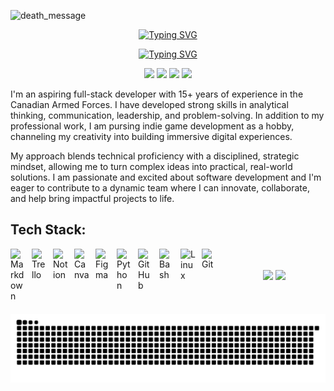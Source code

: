 ![death_message](https://github.com/user-attachments/assets/68d69098-3066-4ca0-b2b2-1eb6471bb4a5)

<p align="center">
<a href="https://git.io/typing-svg"><img src="https://readme-typing-svg.demolab.com?font=Roboto+Mono&weight=500&size=40&duration=3000&pause=500&color=18677F&center=true&vCenter=true&width=435&height=50&lines=Full+Stack+Web+Dev;Indie+Game+Dev" alt="Typing SVG" /></a>
</p>

<p align="center">
<a href="https://git.io/typing-svg"><img src="https://readme-typing-svg.demolab.com?font=Roboto+Mono&weight=500&size=30&duration=3000&pause=500&color=18677F&center=true&vCenter=true&width=435&height=50&lines=Coding%2C+Creating%2C+Gaming" alt="Typing SVG" /></a>
</p>

<p align="center">
<a href = "mailto: justin.mnge@gmail.com"><img src="https://img.shields.io/badge/Gmail-D14836?style=for-the-badge&logo=gmail&logoColor=white"></a>
<a href="https://www.facebook.com/justin.mnge1"><img src="https://img.shields.io/badge/Facebook-1DA1F2?style=for-the-badge&logo=facebook&logoColor=white"></a>
<a href="https://www.instagram.com/j.mnge/"><img src="https://img.shields.io/badge/Instagram-E4405F?style=for-the-badge&logo=instagram&logoColor=white"></a>
<a href="https://www.linkedin.com/in/justin-mnge/"><img src="https://img.shields.io/badge/LinkedIn-0077B5?style=for-the-badge&logo=linkedin&logoColor=white"></a>
</p>

I'm an aspiring full-stack developer with 15+ years of experience in the Canadian Armed Forces. I have developed strong skills in analytical thinking, communication, leadership, and problem-solving. In addition to my professional work, I am pursing indie game development as a hobby, channeling my creativity into building immersive digital experiences.

My approach blends technical proficiency with a disciplined, strategic mindset, allowing me to turn complex ideas into practical, real-world solutions. I am passionate and excited about software development and I'm eager to contribute to a dynamic team where I can innovate, collaborate, and help bring impactful projects to life.


<h2> Tech Stack: </h2>
<img align="left" alt="Markdown" width="24px" style="padding-right:10px; margin-bottom:20px;" src="https://cdn.jsdelivr.net/gh/devicons/devicon@latest/icons/markdown/markdown-original.svg" />
<img align="left" alt="Trello" width="24px" style="padding-right:10px; margin-bottom:20px;" src="https://cdn.jsdelivr.net/gh/devicons/devicon@latest/icons/trello/trello-original.svg" />
<img align="left" alt="Notion" width="24px" style="padding-right:10px; margin-bottom:20px;" src="https://cdn.jsdelivr.net/gh/devicons/devicon@latest/icons/notion/notion-original.svg" />
<img align="left" alt="Canva" width="24px" style="padding-right:10px; margin-bottom:20px;" src="https://cdn.jsdelivr.net/gh/devicons/devicon@latest/icons/canva/canva-original.svg" />           
<img align="left" alt="Figma" width="24px" style="padding-right:10px; margin-bottom:20px;" src="https://cdn.jsdelivr.net/gh/devicons/devicon@latest/icons/figma/figma-original.svg" />
<img align="left" alt="Python" width="24px" style="padding-right:10px; margin-bottom:20px;" src="https://cdn.jsdelivr.net/gh/devicons/devicon@latest/icons/python/python-original.svg" /> 
<img align="left" alt="GitHub" width="24px" style="padding-right:10px; margin-bottom:20px;" src="https://cdn.jsdelivr.net/gh/devicons/devicon/icons/github/github-original.svg" />
<img align="left" alt="Bash" width="24px" style="padding-right:10px; margin-bottom:20px;" src="https://cdn.jsdelivr.net/gh/devicons/devicon/icons/bash/bash-original.svg" />
<img align="left" alt="Linux" width="24px" style="padding-right:10px; margin-bottom:20px;" src="https://cdn.jsdelivr.net/gh/devicons/devicon/icons/linux/linux-original.svg" />
<img align="left" alt="Git" width="24px" style="padding-right:10px; margin-bottom:20px;" src="https://cdn.jsdelivr.net/gh/devicons/devicon/icons/git/git-original.svg" />
</br>


<br>
<div align="center">
  <img width="48%" src="https://github-readme-stats.vercel.app/api?username=justinmnge&show_icons=true&theme=codeSTACKr" />
  <img width="48%" src="https://github-readme-stats-git-masterrstaa-rickstaa.vercel.app/api/top-langs?username=justinmnge&show_icons=true&locale=en&layout=compact&theme=codeSTACKr&langs_count=10&card_width=320" />
</div>

<picture>
  <source media="(prefers-color-scheme: dark)" srcset="https://raw.githubusercontent.com/justinmnge/justinmnge/output/github-snake-dark.svg" />
  <source media="(prefers-color-scheme: light)" srcset="https://raw.githubusercontent.com/justinmnge/justinmnge/output/github-snake.svg" />
  <img alt="github-snake" src="https://raw.githubusercontent.com/justinmnge/justinmnge/output/github-snake.svg" />
</picture>


<!--
**justinmnge/justinmnge** is a ✨ _special_ ✨ repository because its `README.md` (this file) appears on your GitHub profile.

Here are some ideas to get you started:

- 🔭 I’m currently working on ...
- 🌱 I’m currently learning ...
- 👯 I’m looking to collaborate on ...
- 🤔 I’m looking for help with ...
- 💬 Ask me about ...
- 📫 How to reach me: ...
- 😄 Pronouns: ...
- ⚡ Fun fact: ...
-->
